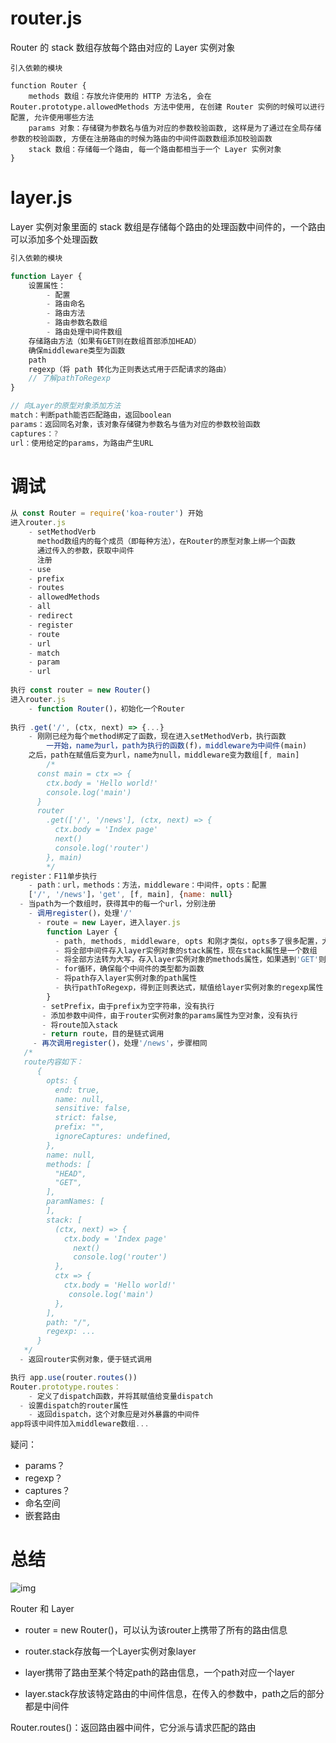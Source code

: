 # router.js

Router 的 stack 数组存放每个路由对应的 Layer 实例对象

```
引入依赖的模块

function Router {
	methods 数组：存放允许使用的 HTTP 方法名, 会在 Router.prototype.allowedMethods 方法中使用, 在创建 Router 实例的时候可以进行配置, 允许使用哪些方法
	params 对象：存储键为参数名与值为对应的参数校验函数, 这样是为了通过在全局存储参数的校验函数, 方便在注册路由的时候为路由的中间件函数数组添加校验函数
	stack 数组：存储每一个路由, 每一个路由都相当于一个 Layer 实例对象
}

```



# layer.js

Layer 实例对象里面的 stack 数组是存储每个路由的处理函数中间件的，一个路由可以添加多个处理函数

```js
引入依赖的模块

function Layer {
	设置属性：
		- 配置
		- 路由命名
		- 路由方法
		- 路由参数名数组
		- 路由处理中间件数组
	存储路由方法（如果有GET则在数组首部添加HEAD）
	确保middleware类型为函数
	path
	regexp（将 path 转化为正则表达式用于匹配请求的路由）
	// 了解pathToRegexp
}

// 向Layer的原型对象添加方法
match：判断path能否匹配路由，返回boolean
params：返回同名对象，该对象存储键为参数名与值为对应的参数校验函数
captures：?
url：使用给定的params，为路由产生URL
```



# 调试

```js
从 const Router = require('koa-router') 开始
进入router.js
	- setMethodVerb
	  method数组内的每个成员（即每种方法），在Router的原型对象上绑一个函数
	  通过传入的参数，获取中间件
	  注册
	- use
	- prefix
	- routes
	- allowedMethods
	- all
	- redirect
	- register
	- route
	- url
	- match
	- param
	- url
	
执行 const router = new Router()
进入router.js
	- function Router()，初始化一个Router
	
执行 .get('/', (ctx, next) => {...}
	- 刚刚已经为每个method绑定了函数，现在进入setMethodVerb，执行函数
		一开始，name为url，path为执行的函数(f)，middleware为中间件(main)
    之后，path在赋值后变为url，name为null，middleware变为数组[f, main]
		/*
      const main = ctx => {
        ctx.body = 'Hello world!'
        console.log('main')
      }
      router
        .get(['/', '/news'], (ctx, next) => {
          ctx.body = 'Index page'
          next()
          console.log('router')
        }, main)
		*/
register：F11单步执行
	- path：url，methods：方法，middleware：中间件，opts：配置
  	['/', '/news']，'get', [f, main], {name: null}
  - 当path为一个数组时，获得其中的每一个url，分别注册
  	- 调用register()，处理'/'
      - route = new Layer，进入layer.js
        function Layer {
          - path, methods, middleware, opts 和刚才类似，opts多了很多配置，大多都有默认值
          - 将全部中间件存入layer实例对象的stack属性，现在stack属性是一个数组
          - 将全部方法转为大写，存入layer实例对象的methods属性，如果遇到'GET'则在前边加入'HEAD'
          - for循环，确保每个中间件的类型都为函数
          - 将path存入layer实例对象的path属性
          - 执行pathToRegexp，得到正则表达式，赋值给layer实例对象的regexp属性
        }
       - setPrefix，由于prefix为空字符串，没有执行   
       - 添加参数中间件，由于router实例对象的params属性为空对象，没有执行
       - 将route加入stack
       - return route，目的是链式调用
     - 再次调用register()，处理'/news'，步骤相同
   /*
   route内容如下：
      {
        opts: {
          end: true,
          name: null,
          sensitive: false,
          strict: false,
          prefix: "",
          ignoreCaptures: undefined,
        },
        name: null,
        methods: [
          "HEAD",
          "GET",
        ],
        paramNames: [
        ],
        stack: [
          (ctx, next) => {
            ctx.body = 'Index page'
              next()
              console.log('router')
          },
          ctx => {
            ctx.body = 'Hello world!'
             console.log('main')
          },
        ],
        path: "/",
        regexp: ...
      }
   */
  - 返回router实例对象，便于链式调用

执行 app.use(router.routes())
Router.prototype.routes：
	- 定义了dispatch函数，并将其赋值给变量dispatch
  - 设置dispatch的router属性                          
	- 返回dispatch，这个对象应是对外暴露的中间件
app将该中间件加入middleware数组...
```

疑问：

* params？
* regexp？
* captures？
* 命名空间
* 嵌套路由



# 总结

![img](https://p1-jj.byteimg.com/tos-cn-i-t2oaga2asx/gold-user-assets/2019/11/26/16ea34d7fbd1ed08~tplv-t2oaga2asx-watermark.awebp)



Router 和 Layer

* router = new Router()，可以认为该router上携带了所有的路由信息

* router.stack存放每一个Layer实例对象layer

* layer携带了路由至某个特定path的路由信息，一个path对应一个layer

* layer.stack存放该特定路由的中间件信息，在传入的参数中，path之后的部分都是中间件



Router.routes()：返回路由器中间件，它分派与请求匹配的路由

